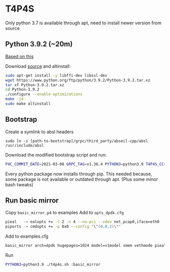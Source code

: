 # T4P4S

Only python 3.7 is available through apt, need to install newer version from source

## Python 3.9.2 (~20m)
[Based on this](https://www.ramoonus.nl/2021/01/21/how-to-install-python-3-9-1-on-raspberry-pi/)

Download [source](https://www.python.org/downloads/source/) and altinstall:

```bash
sudo apt-get install -y libffi-dev libssl-dev
wget https://www.python.org/ftp/python/3.9.2/Python-3.9.2.tar.xz
tar xf Python-3.9.2.tar.xz
cd Python-3.9.2
./configure --enable-optimizations
make -j4
sudo make altinstall
```
## Bootstrap

Create a symlink to absl headers
```
sudo ln -s [path-to-bootstrap]/grpc/third_party/abseil-cpp/absl /usr/include/absl
```

Download the modified bootstrap script and run:
```bash
P4C_COMMIT_DATE=2021-03-08 GRPC_TAG=v1.36.4 PYTHON3=python3.9 T4P4S_CC=gcc T4P4S_CXX=g++ T4P4S_LD=bfd . ./bootstrap-t4p4s.sh
```
Every python package now installs through pip. This needed because, some package is not available or outdated through apt. (Plus some minor bash tweaks)

## Run basic mirror
Copy `basic_mirror.p4` to examples
Add to `opts_dpdk.cfg`
```bash
pieal   -> ealopts += -l 2 -n 4 --no-pci --vdev net_pcap0,iface=eth0
piports -> cmdopts += -p 0x0 --config "\"(0,0,2)\""
```
Add to examples.cfg
```bash
basic_mirror arch=dpdk hugepages=1024 model=v1model smem vethmode pieal piports
```
Run
```bash
PYTHON3=python3.9 ./t4p4s.sh :basic_mirror
```
